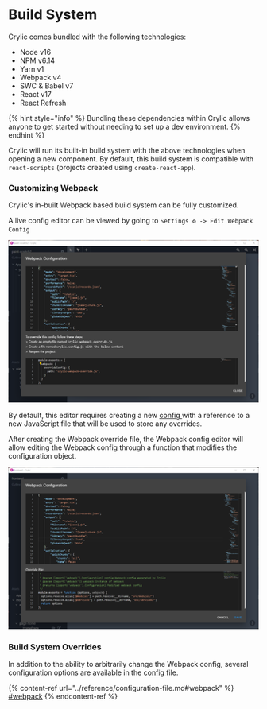 # Build System

Crylic comes bundled with the following technologies:

* Node v16
* NPM v6.14
* Yarn v1
* Webpack v4
* SWC & Babel v7
* React v17
* React Refresh

{% hint style="info" %}
Bundling these dependencies within Crylic allows anyone to get started without needing to set up a dev environment.
{% endhint %}

Crylic will run its built-in build system with the above technologies when opening a new component. By default, this build system is compatible with `react-scripts` (projects created using `create-react-app`).

### Customizing Webpack

Crylic's in-built Webpack based build system can be fully customized.

A live config editor can be viewed by going to `Settings ⚙️ -> Edit Webpack Config`

![Webpack Configuration editor without an override file](<../.gitbook/assets/image (1) (1) (1).png>)

By default, this editor requires creating a new [config ](../reference/configuration-file.md)with a reference to a new JavaScript file that will be used to store any overrides.

After creating the Webpack override file, the Webpack config editor will allow editing the Webpack config through a function that modifies the configuration object.

![Example Webpack override](<../.gitbook/assets/image (1) (1).png>)

### Build System Overrides

In addition to the ability to arbitrarily change the Webpack config, several configuration options are available in the [config ](../reference/configuration-file.md)file.

{% content-ref url="../reference/configuration-file.md#webpack" %}
[#webpack](../reference/configuration-file.md#webpack)
{% endcontent-ref %}
